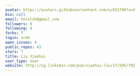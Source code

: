 ```yaml
---
avatar: https://avatars.githubusercontent.com/u/831790?v=4
bio: null
email: herolxh@gmail.com
followers: 9
following: 4
forks: 7
login: oreh
open_issues: 4
public_repos: 43
stars: 7
title: Liu Xiaohui
user_type: User
website: http://sg.linkedin.com/pub/xiaohui-liu/17/595/792
---
```

